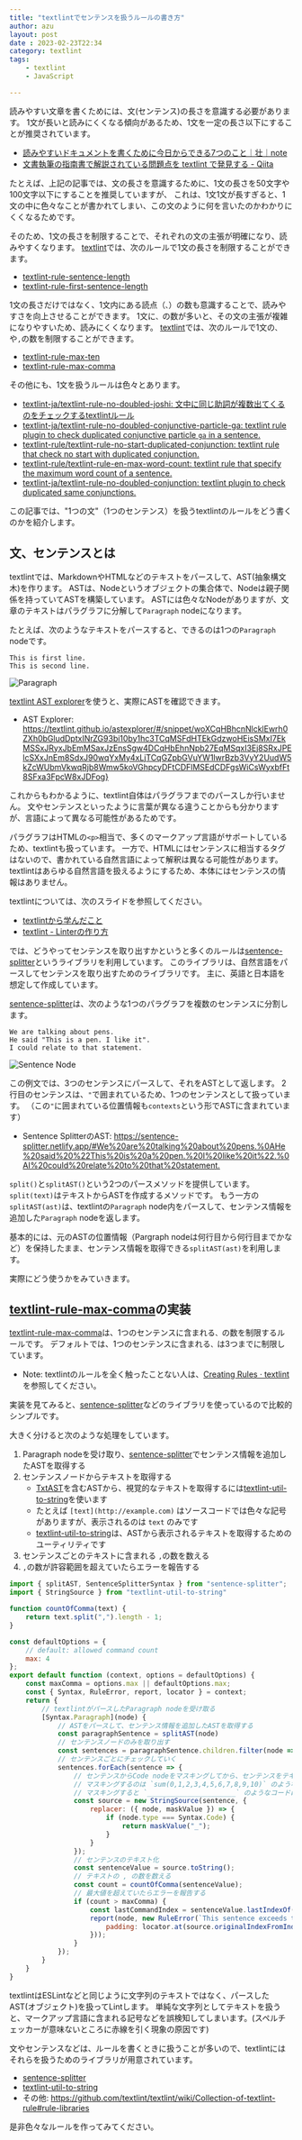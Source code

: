 ```yaml
---
title: "textlintでセンテンスを扱うルールの書き方"
author: azu
layout: post
date : 2023-02-23T22:34
category: textlint
tags:
    - textlint
    - JavaScript

---
```


読みやすい文章を書くためには、文(センテンス)の長さを意識する必要があります。
1文が長いと読みにくくなる傾向があるため、1文を一定の長さ以下にすることが推奨されています。

- [読みやすいドキュメントを書くために今日からできる7つのこと｜壮｜note](https://note.com/sew_sou/n/nc29519a145b6)
- [文書執筆の指南書で解説されている問題点を textlint で発見する - Qiita](https://qiita.com/azu/items/60764ed6f415d3c748bf)

たとえば、上記の記事では、文の長さを意識するために、1文の長さを50文字や100文字以下にすることを推奨していますが、
これは、1文1文が長すぎると、1文の中に色々なことが書かれてしまい、この文のように何を言いたのかわかりにくくなるためです。

そのため、1文の長さを制限することで、それぞれの文の主張が明確になり、読みやすくなります。
[textlint](https://textlint.github.io/)では、次のルールで1文の長さを制限することができます。

- [textlint-rule-sentence-length](https://github.com/textlint-rule/textlint-rule-sentence-length)
- [textlint-rule-first-sentence-length](https://github.com/textlint-rule/textlint-rule-first-sentence-length)

1文の長さだけではなく、1文内にある読点（`、`）の数も意識することで、読みやすさを向上させることができます。
1文に`、`の数が多いと、その文の主張が複雑になりやすいため、読みにくくなります。
[textlint](https://textlint.github.io/)では、次のルールで1文の`、`や`,`の数を制限することができます。

- [textlint-rule-max-ten](https://github.com/textlint-ja/textlint-rule-max-ten)
- [textlint-rule-max-comma](https://github.com/textlint-rule/textlint-rule-max-comma)

その他にも、1文を扱うルールは色々とあります。

- [textlint-ja/textlint-rule-no-doubled-joshi: 文中に同じ助詞が複数出てくるのをチェックするtextlintルール](https://github.com/textlint-ja/textlint-rule-no-doubled-joshi)
- [textlint-ja/textlint-rule-no-doubled-conjunctive-particle-ga: textlint rule plugin to check duplicated conjunctive particle `ga` in a sentence.](https://github.com/textlint-ja/textlint-rule-no-doubled-conjunctive-particle-ga)
- [textlint-rule/textlint-rule-no-start-duplicated-conjunction: textlint rule that check no start with duplicated conjunction.](https://github.com/textlint-rule/textlint-rule-no-start-duplicated-conjunction)
- [textlint-rule/textlint-rule-en-max-word-count: textlint rule that specify the maximum word count of a sentence.](https://github.com/textlint-rule/textlint-rule-en-max-word-count)
- [textlint-ja/textlint-rule-no-doubled-conjunction: textlint plugin to check duplicated same conjunctions.](https://github.com/textlint-ja/textlint-rule-no-doubled-conjunction)

この記事では、"1つの文"（1つのセンテンス）を扱うtextlintのルールをどう書くのかを紹介します。

## 文、センテンスとは

textlintでは、MarkdownやHTMLなどのテキストをパースして、AST(抽象構文木)を作ります。
ASTは、Nodeというオブジェクトの集合体で、Nodeは親子関係を持っていてASTを構築しています。
ASTには色々なNodeがありますが、文章のテキストはパラグラフに分解して`Paragraph` nodeになります。

たとえば、次のようなテキストをパースすると、できるのは1つの`Paragraph` nodeです。

```
This is first line.
This is second line.
```

![Paragraph](https://efcl.info/wp-content/uploads/2023/02/23-1677162407.png)

[textlint AST explorer](https://textlint.github.io/astexplorer/)を使うと、実際にASTを確認できます。

- AST Explorer: <https://textlint.github.io/astexplorer/#/snippet/woXCqHBhcnNlcklEwrh0ZXh0bGludDptxINrZG93bi10by1hc3TCqMSFdHTEkGdzwoHEisSMxI7EkMSSxJRyxJbEmMSaxJzEnsSgw4DCqHbEhnNpb27EqMSqxI3Ej8SRxJPElcSXxJnEm8SdxJ90wqYxMy4xLjTCqGZpbGVuYW1lwrBzb3VyY2UudW5kZcWUbmVkwqRjb8Wmw5koVGhpcyDFtCDFlMSEdCDFgsWiCsWyxbfFt8SFxa3FpcW8xJDFog}>

これからもわかるように、textlint自体はパラグラフまでのパースしか行いません。
文やセンテンスといったように言葉が異なる違うことからも分かりますが、言語によって異なる可能性があるためです。

パラグラフはHTMLの`<p>`相当で、多くのマークアップ言語がサポートしているため、textlintも扱っています。
一方で、HTMLにはセンテンスに相当するタグはないので、書かれている自然言語によって解釈は異なる可能性があります。
textlintはあらゆる自然言語を扱えるようにするため、本体にはセンテンスの情報はありません。

textlintについては、次のスライドを参照してください。

- [textlintから学んだこと](https://azu.github.io/slide/reactsushi/textlint.html)
- [textlint - Linterの作り方](https://azu.github.io/slide/2022/lint-night/textlint.html)

では、どうやってセンテンスを取り出すかというと多くのルールは[sentence-splitter](https://github.com/textlint-rule/sentence-splitter)というライブラリを利用しています。
このライブラリは、自然言語をパースしてセンテンスを取り出すためのライブラリです。
主に、英語と日本語を想定して作成しています。

[sentence-splitter](https://github.com/textlint-rule/sentence-splitter)は、次のような1つのパラグラフを複数のセンテンスに分割します。

```
We are talking about pens.
He said "This is a pen. I like it".
I could relate to that statement.
```

![Sentence Node](https://github.com/textlint-rule/sentence-splitter/raw/master/docs/img/sentence-result.png)

この例文では、3つのセンテンスにパースして、それをASTとして返します。
2行目のセンテンスは、`"`で囲まれているため、1つのセンテンスとして扱っています。
（この`"`に囲まれている位置情報も`contexts`という形でASTに含まれています）

- Sentence SplitterのAST: <https://sentence-splitter.netlify.app/#We%20are%20talking%20about%20pens.%0AHe%20said%20%22This%20is%20a%20pen.%20I%20like%20it%22.%0AI%20could%20relate%20to%20that%20statement.>

`split()`と`splitAST()`という2つのパースメソッドを提供しています。
`split(text)`はテキストからASTを作成するメソッドです。
もう一方の`splitAST(ast)`は、textlintの`Paragraph` node内をパースして、センテンス情報を追加した`Paragraph` nodeを返します。

基本的には、元のASTの位置情報（Pargraph nodeは何行目から何行目までかなど）を保持したまま、センテンス情報を取得できる`splitAST(ast)`を利用します。

実際にどう使うかをみていきます。

## [textlint-rule-max-comma](https://github.com/textlint-rule/textlint-rule-max-comma)の実装

[textlint-rule-max-comma](https://github.com/textlint-rule/textlint-rule-max-comma)は、1つのセンテンスに含まれる`、`の数を制限するルールです。
デフォルトでは、1つのセンテンスに含まれる`、`は3つまでに制限しています。

- Note: textlintのルールを全く触ったことない人は、[Creating Rules · textlint](https://textlint.github.io/docs/rule.html)を参照してください。

実装を見てみると、[sentence-splitter](https://github.com/textlint-rule/sentence-splitter)などのライブラリを使っているので比較的シンプルです。

大きく分けると次のような処理をしています。

1. Paragraph nodeを受け取り、[sentence-splitter](https://github.com/textlint-rule/sentence-splitter)でセンテンス情報を追加したASTを取得する
2. センテンスノードからテキストを取得する
    - [TxtAST](https://github.com/textlint/textlint/blob/master/docs/txtnode.md)を含むASTから、視覚的なテキストを取得するには[textlint-util-to-string](https://github.com/textlint/textlint-util-to-string)を使います
    - たとえば `[text](http://example.com)` はソースコードでは色々な記号がありますが、表示されるのは `text` のみです
    - [textlint-util-to-string](https://github.com/textlint/textlint-util-to-string)は、ASTから表示されるテキストを取得するためのユーティリティです
3. センテンスごとのテキストに含まれる `,`の数を数える
4. `,`の数が許容範囲を超えていたらエラーを報告する

```js
import { splitAST, SentenceSplitterSyntax } from "sentence-splitter";
import { StringSource } from "textlint-util-to-string"

function countOfComma(text) {
    return text.split(",").length - 1;
}

const defaultOptions = {
    // default: allowed command count
    max: 4
};
export default function (context, options = defaultOptions) {
    const maxComma = options.max || defaultOptions.max;
    const { Syntax, RuleError, report, locator } = context;
    return {
        // textlintがパースしたParagraph nodeを受け取る
        [Syntax.Paragraph](node) {
            // ASTをパースして、センテンス情報を追加したASTを取得する
            const paragraphSentence = splitAST(node)
            // センテンスノードのみを取り出す
            const sentences = paragraphSentence.children.filter(node => node.type === SentenceSplitterSyntax.Sentence) ?? [];
            // センテンスごとにチェックしていく
            sentences.forEach(sentence => {
                // センテンスからCode nodeをマスキングしてから、センテンスをテキスト（表示と一致するテキスト）に変換する
                // マスキングするのは `sum(0,1,2,3,4,5,6,7,8,9,10)` のようなコードはカンマを含むが、問題ないため
                // マスキングすると `______________________` のようなコードになる
                const source = new StringSource(sentence, {
                    replacer: ({ node, maskValue }) => {
                        if (node.type === Syntax.Code) {
                            return maskValue("_");
                        }
                    }
                });
                // センテンスのテキスト化
                const sentenceValue = source.toString();
                // テキストの , の数を数える
                const count = countOfComma(sentenceValue);
                // 最大値を超えていたらエラーを報告する
                if (count > maxComma) {
                    const lastCommandIndex = sentenceValue.lastIndexOf(",");
                    report(node, new RuleError(`This sentence exceeds the maximum count of comma. Maximum is ${maxComma}.`, {
                        padding: locator.at(source.originalIndexFromIndex(lastCommandIndex))
                    }));
                }
            });
        }
    }
}
```

textlintはESLintなどと同じように文字列のテキストではなく、パースしたAST(オブジェクト)を扱ってLintします。
単純な文字列としてテキストを扱うと、マークアップ言語に含まれる記号などを誤検知してしまいます。(スペルチェッカーが意味ないところに赤線を引く現象の原因です)

文やセンテンスなどは、ルールを書くときに扱うことが多いので、textlintにはそれらを扱うためのライブラリが用意されています。

- [sentence-splitter](https://github.com/textlint-rule/sentence-splitter)
- [textlint-util-to-string](https://github.com/textlint/textlint-util-to-string)
- その他: <https://github.com/textlint/textlint/wiki/Collection-of-textlint-rule#rule-libraries>

是非色々なルールを作ってみてください。